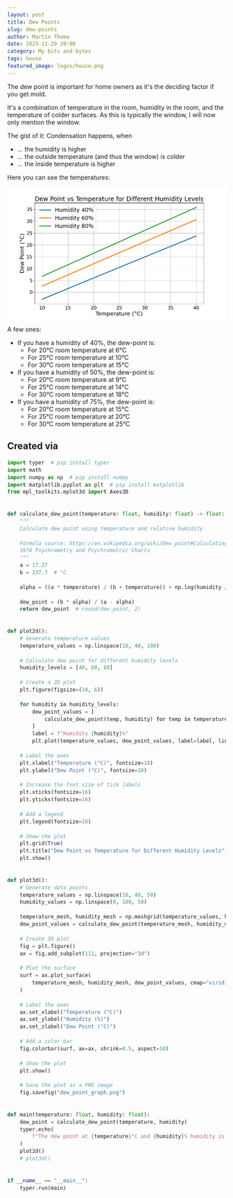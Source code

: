 ```yaml
---
layout: post
title: Dew Points
slug: dew-points
author: Martin Thoma
date: 2023-11-29 20:00
category: My bits and bytes
tags: house
featured_image: logos/house.png
---
```

The dew point is important for home owners as it's the deciding factor if you
get mold.

It's a combination of temperature in the room, humidity in the room, and the
temperature of colder surfaces. As this is typically the window, I will now only
mention the window.

The gist of it: Condensation happens, when

* ... the humidity is higher
* ... the outside temperature (and thus the window) is colder
* ... the inside temperature is higher

Here you can see the temperatures:

![Dew points by temperature](../images/2023/11/dew_points.png)

A few ones:

* If you have a humidity of 40%, the dew-point is:
    * For 20°C room temperature at 6°C
    * For 25°C room temperature at 10°C
    * For 30°C room temperature at 15°C
* If you have a humidity of 50%, the dew-point is:
    * For 20°C room temperature at 9°C
    * For 25°C room temperature at 14°C
    * For 30°C room temperature at 18°C
* If you have a humidity of 75%, the dew-point is:
    * For 20°C room temperature at 15°C
    * For 25°C room temperature at 20°C
    * For 30°C room temperature at 25°C


## Created via

```python
import typer  # pip install typer
import math
import numpy as np  # pip install numpy
import matplotlib.pyplot as plt  # pip install matplotlib
from mpl_toolkits.mplot3d import Axes3D


def calculate_dew_point(temperature: float, humidity: float) -> float:
    """
    Calculate dew point using temperature and relative humidity

    Formula source: https://en.wikipedia.org/wiki/Dew_point#Calculating_the_dew_point
    1974 Psychrometry and Psychrometric Charts
    """
    a = 17.27
    b = 237.7  # °C

    alpha = ((a * temperature) / (b + temperature)) + np.log(humidity / 100.0)

    dew_point = (b * alpha) / (a - alpha)
    return dew_point  # round(dew_point, 2)


def plot2d():
    # Generate temperature values
    temperature_values = np.linspace(10, 40, 100)

    # Calculate dew point for different humidity levels
    humidity_levels = [40, 60, 80]

    # Create a 2D plot
    plt.figure(figsize=(10, 6))

    for humidity in humidity_levels:
        dew_point_values = [
            calculate_dew_point(temp, humidity) for temp in temperature_values
        ]
        label = f"Humidity {humidity}%"
        plt.plot(temperature_values, dew_point_values, label=label, linewidth=3.0)

    # Label the axes
    plt.xlabel("Temperature (°C)", fontsize=18)
    plt.ylabel("Dew Point (°C)", fontsize=18)

    # Increase the font size of tick labels
    plt.xticks(fontsize=16)
    plt.yticks(fontsize=16)

    # Add a legend
    plt.legend(fontsize=18)

    # Show the plot
    plt.grid(True)
    plt.title("Dew Point vs Temperature for Different Humidity Levels")
    plt.show()


def plot3d():
    # Generate data points
    temperature_values = np.linspace(10, 40, 50)
    humidity_values = np.linspace(0, 100, 50)

    temperature_mesh, humidity_mesh = np.meshgrid(temperature_values, humidity_values)
    dew_point_values = calculate_dew_point(temperature_mesh, humidity_mesh)

    # Create 3D plot
    fig = plt.figure()
    ax = fig.add_subplot(111, projection="3d")

    # Plot the surface
    surf = ax.plot_surface(
        temperature_mesh, humidity_mesh, dew_point_values, cmap="viridis", edgecolor="k"
    )

    # Label the axes
    ax.set_xlabel("Temperature (°C)")
    ax.set_ylabel("Humidity (%)")
    ax.set_zlabel("Dew Point (°C)")

    # Add a color bar
    fig.colorbar(surf, ax=ax, shrink=0.5, aspect=10)

    # Show the plot
    plt.show()

    # Save the plot as a PNG image
    fig.savefig("dew_point_graph.png")


def main(temperature: float, humidity: float):
    dew_point = calculate_dew_point(temperature, humidity)
    typer.echo(
        f"The dew point at {temperature}°C and {humidity}% humidity is {dew_point}°C"
    )
    plot2d()
    # plot3d()


if __name__ == "__main__":
    typer.run(main)
```

